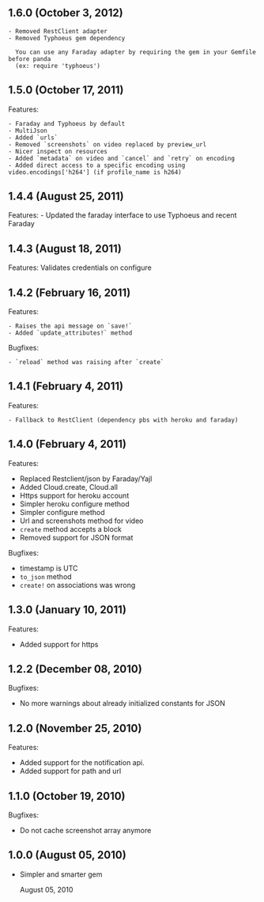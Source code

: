 ## 1.6.0 (October 3, 2012)
    - Removed RestClient adapter
    - Removed Typhoeus gem dependency

      You can use any Faraday adapter by requiring the gem in your Gemfile before panda
      (ex: require 'typhoeus')

## 1.5.0 (October 17, 2011)

Features:

    - Faraday and Typhoeus by default
    - MultiJson
    - Added `urls`
    - Removed `screenshots` on video replaced by preview_url
    - Nicer inspect on resources
    - Added `metadata` on video and `cancel` and `retry` on encoding
    - Added direct access to a specific encoding using video.encodings['h264'] (if profile_name is h264)

## 1.4.4 (August 25, 2011)

Features:
    - Updated the faraday interface to use Typhoeus and recent Faraday

## 1.4.3 (August 18, 2011)

Features:
    Validates credentials on configure
    
## 1.4.2 (February 16, 2011)

Features:

    - Raises the api message on `save!`
    - Added `update_attributes!` method

Bugfixes:

    - `reload` method was raising after `create`

## 1.4.1 (February 4, 2011)

Features:

    - Fallback to RestClient (dependency pbs with heroku and faraday)

## 1.4.0 (February 4, 2011)

Features:

  - Replaced Restclient/json by Faraday/Yajl
  - Added Cloud.create, Cloud.all
  - Https support for heroku account
  - Simpler heroku configure method
  - Simpler configure method
  - Url and screenshots method for video
  - `create` method accepts a block
  - Removed support for JSON format
  
Bugfixes:
  - timestamp is UTC
  - `to_json` method
  - `create!` on associations was wrong

## 1.3.0 (January 10, 2011)

Features:

  - Added support for https

## 1.2.2 (December 08, 2010)

Bugfixes:

  - No more warnings about already initialized constants for JSON

## 1.2.0 (November 25, 2010)

Features:

  - Added support for the notification api.
  - Added support for path and url
  
## 1.1.0 (October 19, 2010)

Bugfixes:

  - Do not cache screenshot array anymore

## 1.0.0 (August 05, 2010)

- Simpler and smarter gem


    
    
    
    August 05, 2010
